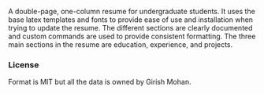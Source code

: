 A double-page, one-column resume for undergraduate students. It uses the base latex templates and fonts to provide ease of use and installation when trying to update the resume. The different sections are clearly documented and custom commands are used to provide consistent formatting. The three main sections in the resume are education, experience, and projects.

### License
Format is MIT but all the data is owned by Girish Mohan.
